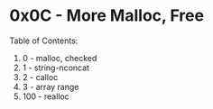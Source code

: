 # 0x0C - More Malloc, Free

Table of Contents:
1. 0 - malloc, checked
2. 1 - string-nconcat
3. 2 - calloc
4. 3 - array range
5. 100 - realloc



